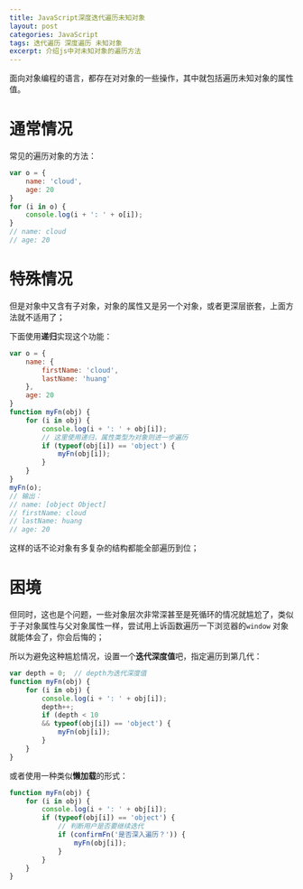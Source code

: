 ```yaml
---
title: JavaScript深度迭代遍历未知对象
layout: post
categories: JavaScript
tags: 迭代遍历 深度遍历 未知对象
excerpt: 介绍js中对未知对象的遍历方法
---
```

面向对象编程的语言，都存在对对象的一些操作，其中就包括遍历未知对象的属性值。

# 通常情况

常见的遍历对象的方法：
```js
var o = {
    name: 'cloud',
    age: 20
}
for (i in o) {
    console.log(i + ': ' + o[i]);
}
// name: cloud
// age: 20
```

# 特殊情况

但是对象中又含有子对象，对象的属性又是另一个对象，或者更深层嵌套，上面方法就不适用了；

下面使用**递归**实现这个功能：
```js
var o = {
    name: {
        firstName: 'cloud',
        lastName: 'huang'
    },
    age: 20
}
function myFn(obj) {
    for (i in obj) {
        console.log(i + ': ' + obj[i]);
        // 这里使用递归，属性类型为对象则进一步遍历
        if (typeof(obj[i]) == 'object') {
            myFn(obj[i]);
        }
    }
}
myFn(o);
// 输出：
// name: [object Object]
// firstName: cloud
// lastName: huang
// age: 20
```

这样的话不论对象有多复杂的结构都能全部遍历到位；

# 困境

但同时，这也是个问题，一些对象层次非常深甚至是死循环的情况就尴尬了，类似于子对象属性与父对象属性一样，尝试用上诉函数遍历一下浏览器的`window` 对象就能体会了，你会后悔的；

所以为避免这种尴尬情况，设置一个**迭代深度值**吧，指定遍历到第几代：
```js
var depth = 0;  // depth为迭代深度值
function myFn(obj) {
    for (i in obj) {
        console.log(i + ': ' + obj[i]);
        depth++;
        if (depth < 10
        && typeof(obj[i]) == 'object') {
            myFn(obj[i]);
        }
    }
}
```

或者使用一种类似**懒加载**的形式：
```js
function myFn(obj) {
    for (i in obj) {
        console.log(i + ': ' + obj[i]);
        if (typeof(obj[i]) == 'object') {
            // 判断用户是否要继续迭代
            if (confirmFn('是否深入遍历？')) {
                myFn(obj[i]);
            }
        }
    }
}
```